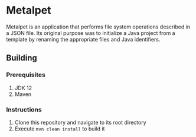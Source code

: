 # Metalpet
Metalpet is an application that performs file system operations described in a
JSON file. Its original purpose was to initialize a Java project from a
template by renaming the appropriate files and Java identifiers.

## Building
### Prerequisites
1. JDK 12
2. Maven

### Instructions
1. Clone this repository and navigate to its root directory
2. Execute `mvn clean install` to build it
